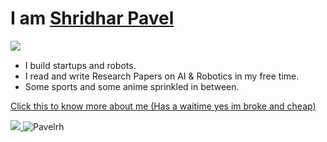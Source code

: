 <h1> I am <a href="https://github.com/Pavelrh">Shridhar Pavel</a></h1>

<img src="https://komarev.com/ghpvc/?username=Pavelrh&&style=flat-square" align="left" />

<br />

- I build startups and robots.
- I read and write Research Papers on AI & Robotics in my free time.
- Some sports and some anime sprinkled in between.

<a href="https://shridharapavel.lol/">Click this to know more about me (Has a waitime yes im broke and cheap)</a>


  <a href="https://skillicons.dev">
    <img src="https://skillicons.dev/icons?i=ai,kali,linux,bash,anaconda,tensorflow,pytorch,sklearn,opencv,raspberrypi,arduino,unity,unreal,androidstudio,firebase,mysql,mongodb,selenium,nodejs,dotnet,nextjs,react,angular,express,discordjs,kubernetes,docker,git,github,notion,jira" />
  </a>

<img src="https://github-readme-streak-stats.herokuapp.com/?user=Pavelrh&" alt="Pavelrh" />

